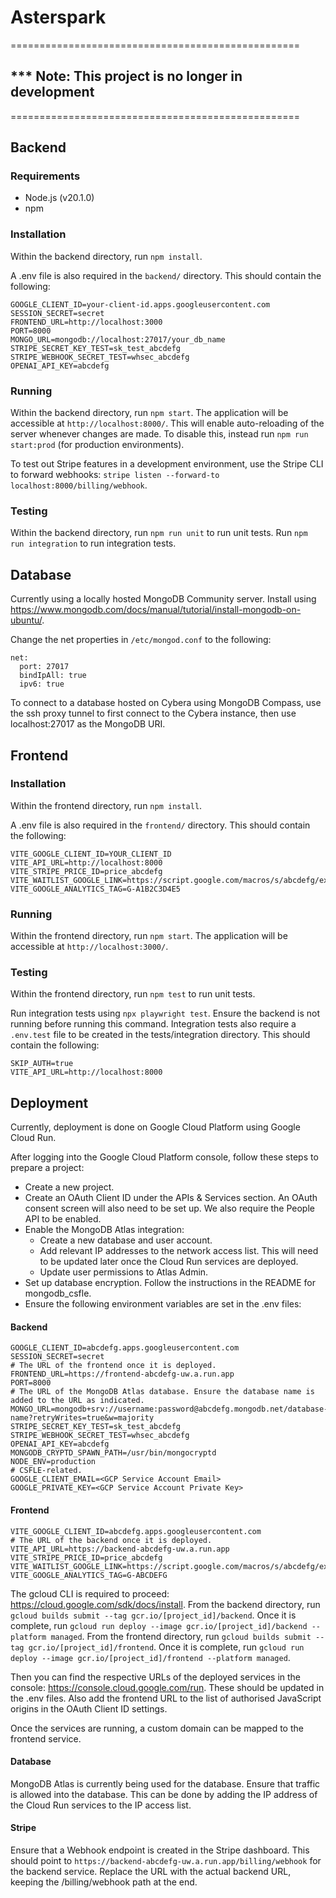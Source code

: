 # Asterspark

==================================================
## *** Note: This project is no longer in development
==================================================

## Backend

### Requirements

- Node.js (v20.1.0)
- npm

### Installation

Within the backend directory, run `npm install`.

A .env file is also required in the `backend/` directory. This should contain the following:

```
GOOGLE_CLIENT_ID=your-client-id.apps.googleusercontent.com
SESSION_SECRET=secret
FRONTEND_URL=http://localhost:3000
PORT=8000
MONGO_URL=mongodb://localhost:27017/your_db_name
STRIPE_SECRET_KEY_TEST=sk_test_abcdefg
STRIPE_WEBHOOK_SECRET_TEST=whsec_abcdefg
OPENAI_API_KEY=abcdefg
```

### Running

Within the backend directory, run `npm start`. The application will be accessible at
`http://localhost:8000/`. This will enable auto-reloading of the server whenever changes are made.
To disable this, instead run `npm run start:prod` (for production environments).

To test out Stripe features in a development environment, use the Stripe CLI to forward webhooks:
`stripe listen --forward-to localhost:8000/billing/webhook`.

### Testing

Within the backend directory, run `npm run unit` to run unit tests.
Run `npm run integration` to run integration tests.

## Database

Currently using a locally hosted MongoDB Community server.
Install using https://www.mongodb.com/docs/manual/tutorial/install-mongodb-on-ubuntu/.

Change the net properties in `/etc/mongod.conf` to the following:

```
net:
  port: 27017
  bindIpAll: true
  ipv6: true
```

To connect to a database hosted on Cybera using MongoDB Compass, use the ssh proxy tunnel to first
connect to the Cybera instance, then use localhost:27017 as the MongoDB URI.

## Frontend

### Installation

Within the frontend directory, run `npm install`.

A .env file is also required in the `frontend/` directory. This should contain the following:

```
VITE_GOOGLE_CLIENT_ID=YOUR_CLIENT_ID
VITE_API_URL=http://localhost:8000
VITE_STRIPE_PRICE_ID=price_abcdefg
VITE_WAITLIST_GOOGLE_LINK=https://script.google.com/macros/s/abcdefg/exec
VITE_GOOGLE_ANALYTICS_TAG=G-A1B2C3D4E5
```

### Running

Within the frontend directory, run `npm start`. The application will be accessible at
`http://localhost:3000/`.

### Testing

Within the frontend directory, run `npm test` to run unit tests.

Run integration tests using `npx playwright test`. Ensure the backend is not running before running
this command. Integration tests also require a `.env.test` file to be created in the
tests/integration directory. This should contain the following:

```
SKIP_AUTH=true
VITE_API_URL=http://localhost:8000
```

## Deployment

Currently, deployment is done on Google Cloud Platform using Google Cloud Run.

After logging into the Google Cloud Platform console, follow these steps to prepare a project:

- Create a new project.
- Create an OAuth Client ID under the APIs & Services section. An OAuth consent screen will also
  need to be set up. We also require the People API to be enabled.
- Enable the MongoDB Atlas integration:
  - Create a new database and user account.
  - Add relevant IP addresses to the network access list. This will need to be updated later once
    the Cloud Run services are deployed.
  - Update user permissions to Atlas Admin.
- Set up database encryption. Follow the instructions in the README for mongodb_csfle.
- Ensure the following environment variables are set in the .env files:

#### Backend

```
GOOGLE_CLIENT_ID=abcdefg.apps.googleusercontent.com
SESSION_SECRET=secret
# The URL of the frontend once it is deployed.
FRONTEND_URL=https://frontend-abcdefg-uw.a.run.app
PORT=8000
# The URL of the MongoDB Atlas database. Ensure the database name is added to the URL as indicated.
MONGO_URL=mongodb+srv://username:password@abcdefg.mongodb.net/database-name?retryWrites=true&w=majority
STRIPE_SECRET_KEY_TEST=sk_test_abcdefg
STRIPE_WEBHOOK_SECRET_TEST=whsec_abcdefg
OPENAI_API_KEY=abcdefg
MONGODB_CRYPTD_SPAWN_PATH=/usr/bin/mongocryptd
NODE_ENV=production
# CSFLE-related.
GOOGLE_CLIENT_EMAIL=<GCP Service Account Email>
GOOGLE_PRIVATE_KEY=<GCP Service Account Private Key>
```

#### Frontend

```
VITE_GOOGLE_CLIENT_ID=abcdefg.apps.googleusercontent.com
# The URL of the backend once it is deployed.
VITE_API_URL=https://backend-abcdefg-uw.a.run.app
VITE_STRIPE_PRICE_ID=price_abcdefg
VITE_WAITLIST_GOOGLE_LINK=https://script.google.com/macros/s/abcdefg/exec
VITE_GOOGLE_ANALYTICS_TAG=G-ABCDEFG
```

The gcloud CLI is required to proceed: https://cloud.google.com/sdk/docs/install.
From the backend directory, run `gcloud builds submit --tag gcr.io/[project_id]/backend`.
Once it is complete, run `gcloud run deploy --image gcr.io/[project_id]/backend --platform managed`.
From the frontend directory, run `gcloud builds submit --tag gcr.io/[project_id]/frontend`.
Once it is complete, run `gcloud run deploy --image gcr.io/[project_id]/frontend --platform managed`.

Then you can find the respective URLs of the deployed services in the console: https://console.cloud.google.com/run.
These should be updated in the .env files. Also add the frontend URL to the list of authorised
JavaScript origins in the OAuth Client ID settings.

Once the services are running, a custom domain can be mapped to the frontend service.

#### Database

MongoDB Atlas is currently being used for the database. Ensure that traffic is allowed into the
database. This can be done by adding the IP address of the Cloud Run services to the IP access list.

#### Stripe

Ensure that a Webhook endpoint is created in the Stripe dashboard. This should point to
`https://backend-abcdefg-uw.a.run.app/billing/webhook` for the backend service. Replace the URL
with the actual backend URL, keeping the /billing/webhook path at the end.
